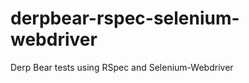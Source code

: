 derpbear-rspec-selenium-webdriver
===============================

Derp Bear tests using RSpec and Selenium-Webdriver
